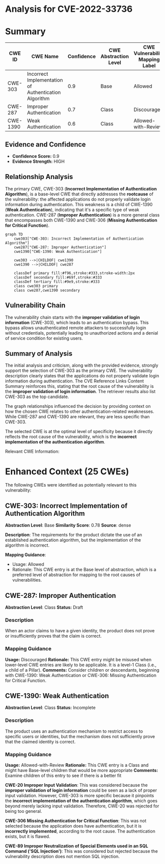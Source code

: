 # Analysis for CVE-2022-33736

# Summary
| CWE ID | CWE Name | Confidence | CWE Abstraction Level | CWE Vulnerability Mapping Label | CWE-Vulnerability Mapping Notes |
|---|---|---|---|---|---|
| CWE-303 | Incorrect Implementation of Authentication Algorithm | 0.9 | Base | Allowed | Primary CWE |
| CWE-287 | Improper Authentication | 0.7 | Class | Discouraged | Secondary Candidate |
| CWE-1390 | Weak Authentication | 0.6 | Class | Allowed-with-Review | Secondary Candidate |

## Evidence and Confidence

*   **Confidence Score:** 0.9
*   **Evidence Strength:** HIGH

## Relationship Analysis
The primary CWE, CWE-303 (**Incorrect Implementation of Authentication Algorithm**), is a base-level CWE that directly addresses the **rootcause** of the vulnerability: the affected applications do not properly validate login information during authentication. This weakness is a child of CWE-1390 (**Weak Authentication**), indicating that it's a specific type of weak authentication. CWE-287 (**Improper Authentication**) is a more general class that encompasses both CWE-1390 and CWE-306 (**Missing Authentication for Critical Function**).
```mermaid
graph TD
    cwe303["CWE-303: Incorrect Implementation of Authentication Algorithm"]
    cwe287["CWE-287: Improper Authentication"]
    cwe1390["CWE-1390: Weak Authentication"]
    
    cwe303 -->|CHILDOF| cwe1390
    cwe1390 -->|CHILDOF| cwe287
    
    classDef primary fill:#f96,stroke:#333,stroke-width:2px
    classDef secondary fill:#69f,stroke:#333
    classDef tertiary fill:#9e9,stroke:#333
    class cwe303 primary
    class cwe287,cwe1390 secondary
```

## Vulnerability Chain
The vulnerability chain starts with the **improper validation of login information** (CWE-303), which leads to an authentication bypass. This bypass allows unauthenticated remote attackers to successfully login without credentials, potentially leading to unauthorized actions and a denial of service condition for existing users.

## Summary of Analysis
The initial analysis and criticism, along with the provided evidence, strongly support the selection of CWE-303 as the primary CWE. The vulnerability description clearly states that the applications do not properly validate login information during authentication. The CVE Reference Links Content Summary reinforces this, stating that the root cause of the vulnerability is the **improper validation of login information**. The retriever results also list CWE-303 as the top candidate.

The graph relationships influenced the decision by providing context on how the chosen CWE relates to other authentication-related weaknesses. While CWE-287 and CWE-1390 are relevant, they are less specific than CWE-303.

The selected CWE is at the optimal level of specificity because it directly reflects the root cause of the vulnerability, which is the **incorrect implementation of the authentication algorithm**.

Relevant CWE Information:

# Enhanced Context (25 CWEs)
The following CWEs were identified as potentially relevant to this vulnerability:

## CWE-303: Incorrect Implementation of Authentication Algorithm
**Abstraction Level**: Base
**Similarity Score**: 0.78
**Source**: dense

**Description**:
The requirements for the product dictate the use of an established authentication algorithm, but the implementation of the algorithm is incorrect.

**Mapping Guidance**:
- Usage: Allowed
- Rationale: This CWE entry is at the Base level of abstraction, which is a preferred level of abstraction for mapping to the root causes of vulnerabilities.

## CWE-287: Improper Authentication
**Abstraction Level**: Class
**Status:** Draft

### Description
When an actor claims to have a given identity, the product does not prove or insufficiently proves that the claim is correct.

### Mapping Guidance
**Usage:** Discouraged
**Rationale:** This CWE entry might be misused when lower-level CWE entries are likely to be applicable. It is a level-1 Class (i.e., a child of a Pillar).
**Comments:** Consider children or descendants, beginning with CWE-1390: Weak Authentication or CWE-306: Missing Authentication for Critical Function.

## CWE-1390: Weak Authentication
**Abstraction Level**: Class
**Status:** Incomplete

### Description
The product uses an authentication mechanism to restrict access to specific users or identities, but the mechanism does not sufficiently prove that the claimed identity is correct.

### Mapping Guidance
**Usage:** Allowed-with-Review
**Rationale:** This CWE entry is a Class and might have Base-level children that would be more appropriate
**Comments:** Examine children of this entry to see if there is a better fit

**CWE-20 Improper Input Validation**: This was considered because the **improper validation of login information** could be seen as a lack of proper input validation. However, CWE-303 is more specific because it pinpoints the **incorrect implementation of the authentication algorithm**, which goes beyond merely lacking input validation. Therefore, CWE-20 was rejected for being too general.

**CWE-306 Missing Authentication for Critical Function**: This was not selected because the application does have authentication, but it is **incorrectly implemented**, according to the root cause. The authentication exists, but it is flawed.

**CWE-89 Improper Neutralization of Special Elements used in an SQL Command ('SQL Injection')**: This was considered but rejected because the vulnerability description does not mention SQL injection.